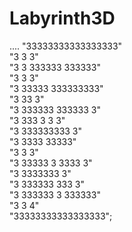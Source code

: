 # Labyrinth3D
....
                "33333333333333333"\
                "3      3        3"\
                "3 3 333333 333333"\
                "3 3             3"\
                "3 33333 333333333"\
                "3 33            3"\
                "3 333333 333333 3"\
                "3 333     3   3 3"\
                "3   333333333   3"\
                "3 3333      33333"\
                "3 3             3"\
                "3 33333 3  3333 3"\
                "3       3333333 3"\
                "3 333333   333  3"\
                "3 333333 3 333333"\
                "3        3      4"\
                "33333333333333333";
